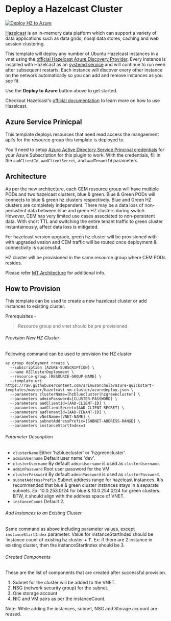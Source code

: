 # Deploy a Hazelcast Cluster

[![Deploy HZ to Azure](http://azuredeploy.net/deploybutton.png)](https://portal.azure.com/#create/Microsoft.Template/uri/https%3A%2F%2Fraw.githubusercontent.com%2Fsrinusanchula%2Fazure-quickstart-templates%2Fmaster%2Fhazelcast-vm-cluster%2Fazuredeploy.json)

[Hazelcast](https://hazelcast.org) is an in-memory data platform which can support a variety of data applications such as data grids, nosql data stores, caching and web session clustering.

This template will deploy any number of Ubuntu Hazelcast instances in a vnet using the [official Hazelcast Azure Discovery Provider](https://github.com/hazelcast/hazelcast-azure). Every instance is installed with Hazelcast as an [systemd service](https://www.digitalocean.com/community/tutorials/systemd-essentials-working-with-services-units-and-the-journal) and will continue to run even after subsequent restarts. Each instance will discover every other instance on the network automatically so you can add and remove instances as you see fit.

Use the **Deploy to Azure** button above to get started.

Checkout Hazelcast's [official documentation](https://hazelcast.org/documentation/) to learn more on how to use Hazelcast.

## Azure Service Prinicpal

This template deploys resources that need read access the mangaement api's for the resource group this template is deployed to.

You'll need to setup [Azure Active Directory Service Principal credentials](https://azure.microsoft.com/en-us/documentation/articles/resource-group-create-service-principal-portal/) for your Azure Subscription for this plugin to work. With the credentials, fill in the `aadClientId`, `aadClientSecret`, and `aadTenantId` parameters.

## Architecture

As per the new architecture, each CEM resource group will have multiple PODs and two hazelcast clusters, blue & green. Blue & Green PODs will connects to blue & green hz clusters respectively. Blue and Green HZ clusters are completely independent. There may be a data loss of non-persistent data between blue and green HZ clusters during switch. However, CEM has very limited use cases associated to non-persistent data. With short TTL and switching the entire tenant traffic to green cluster instantainously, affect data loss is mitigated.

For hazelcast version upgrade, green hz cluster will be provisioned with with upgraded vesion and CEM traffic will be routed once deployment & connectivity is successful.

HZ cluster will be provisioned in the same resource group where CEM PODs resides.

Please refer [MT Architecture]() for additional info.

## How to Provision

This template can be used to create a new hazelcast cluster or add instances to existing cluster.

Prerequisites -
> Resource group and vnet should be pre provisioned.

###### Provision New HZ Cluster
Following command can be used to provision the HZ cluster
```
az group deployment create \
  --subscription [AZURE-SUBSCRIPTION] \
  --name HZClusterDeployment \
  --resource-group [RESOURCE-GROUP-NAME] \
  --template-uri https://raw.githubusercontent.com/srinusanchula/azure-quickstart-templates/master/hazelcast-vm-cluster/azuredeploy.json \
  --parameters clusterName=[hzbluecluster|hzgreencluster] \
  --parameters adminPassword=[CLUSTER-PASSWORD] \
  --parameters aadClientId=[AAD-CLIENT-ID] \
  --parameters aadClientSecret=[AAD-CLIENT-SECRET] \
  --parameters aadTenantId=[AAD-TENANT-ID] \
  --parameters vNetName=[VNET-NAME] \
  --parameters subnetAddressPrefix=[SUBNET-ADDRESS-RANGE] \
  --parameters instanceStartIndex=1
```

###### Parameter Description
- `clusterName` Either 'hzbluecluster' or 'hzgreencluster'.
- `adminUsername` Default user name 'dev'.
- `clusterUsername` By default `adminUsername` is used as `clusterUsername`.
- `adminPassword` Root user password for the VM.
- `clusterPassword` By default `adminPassword` is used as `clusterPassword`.
- `subnetAddressPrefix` Subnet address range for hazelcast instances. It's recommended that blue & green cluster instances stays in a separate subnets. Ex: 10.0.253.0/24 for blue & 10.0.254.0/24 for green clusters. BTW, it should align with the address space of VNET.
- `instanceCount` Default 2.

###### Add Instances to an Existing Cluster
Same command as above including parameter values, except `instanceStartIndex` parameter. Value for instanceStartIndex should be 'instance count of existing hz cluster + 1'. Ex: if there are 2 instance in existing cluster, then the instanceStartIndex should be 3.

###### Created Components
These are the list of components that are created after successful provision.
1. Subnet for the cluster will be added to the VNET.
2. NSG (network security group) for the subnet.
3. One storage account
4. NIC and VM pairs as per the instanceCount.

Note: While adding the instances, subnet, NSG and Storage account are reused.
